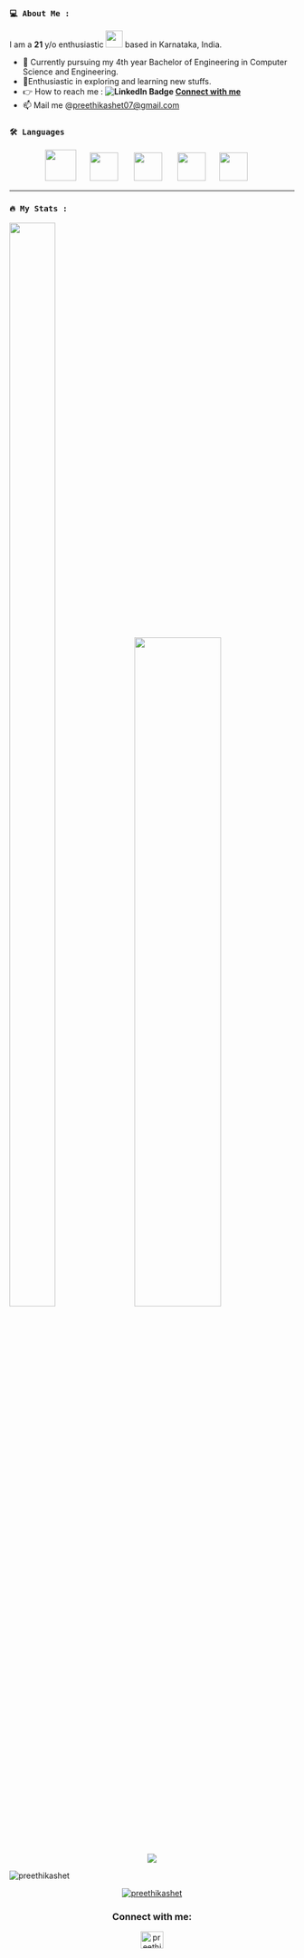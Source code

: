 ### `💻 About Me :`

I am a __21__ y/o enthusiastic <img src="https://media.giphy.com/media/WUlplcMpOCEmTGBtBW/giphy.gif" width="30"> based in Karnataka, India.
- 📗 Currently pursuing my 4th year Bachelor of Engineering in Computer Science and Engineering.
- 🌱Enthusiastic in exploring and learning new stuffs.
- 👉 How to reach me : **![LinkedIn Badge](https://img.shields.io/badge/LinkedIn-blue?logo=linkedin&logoColor=white&style=plastic)&nbsp;[Connect with me](https://www.linkedin.com/in/preethika-shet-120238231/)**
- 📫 Mail me @[preethikashet07@gmail.com](𝚖𝚊𝚒𝚕𝚝𝚘:preethikashet07@𝚐𝚖𝚊𝚒𝚕.𝚌𝚘𝚖)
  

### `🛠️ Languages`

<p align="center" dir="auto">
  <a target="_blank" rel="noopener noreferrer nofollow" href="https://camo.githubusercontent.com/d4642b1fb5a084e324973c450699a91866e0471fa93351eefa98f5383e342d27/68747470733a2f2f7777772e7376677265706f2e636f6d2f73686f772f3334393430322f68746d6c352e737667"><img src="https://www.svgrepo.com/show/373528/cpp3.svg" height="55px" data-canonical-src="https://www.svgrepo.com/show/349402/html5.svg" style="max-width: 100%;"></a>
  &nbsp;&nbsp;&nbsp;&nbsp;
    <a target="_blank" rel="noopener noreferrer nofollow" href="https://camo.githubusercontent.com/d4642b1fb5a084e324973c450699a91866e0471fa93351eefa98f5383e342d27/68747470733a2f2f7777772e7376677265706f2e636f6d2f73686f772f3334393430322f68746d6c352e737667"><img src="https://www.svgrepo.com/show/349402/html5.svg" height="50px" data-canonical-src="https://www.svgrepo.com/show/349402/html5.svg" style="max-width: 100%;"></a>
    &nbsp;&nbsp;&nbsp;&nbsp;&nbsp;
    <a target="_blank" rel="noopener noreferrer nofollow" href="https://camo.githubusercontent.com/1fed07091d02bc63d741c771bc8a423fe660c8f5fab7a4ea49655c3499a3080d/68747470733a2f2f7777772e7376677265706f2e636f6d2f73686f772f3334393431392f6a6176617363726970742e737667"><img src="https://www.svgrepo.com/show/349419/javascript.svg" height="50px" data-canonical-src="https://www.svgrepo.com/show/349419/javascript.svg" style="max-width: 90%;"></a>
    &nbsp;&nbsp;&nbsp;&nbsp;&nbsp;
    <a target="_blank" rel="noopener noreferrer nofollow" href="https://camo.githubusercontent.com/292f45fc7b9bab8b56ca45bd26dc3ec29b84b4641d3b3c272b1a9455af0e640e/68747470733a2f2f7777772e7376677265706f2e636f6d2f73686f772f3337343031362f707974686f6e2e737667"><img src="https://www.svgrepo.com/show/374016/python.svg" height="50px" data-canonical-src="https://www.svgrepo.com/show/374016/python.svg" style="max-width: 100%;"></a>
    &nbsp;&nbsp;&nbsp;&nbsp;    
    <a target="_blank" rel="noopener noreferrer nofollow" href="https://camo.githubusercontent.com/292f45fc7b9bab8b56ca45bd26dc3ec29b84b4641d3b3c272b1a9455af0e640e/68747470733a2f2f7777772e7376677265706f2e636f6d2f73686f772f3337343031362f707974686f6e2e737667"><img src="https://www.svgrepo.com/show/452234/java.svg" height="50px" data-canonical-src="https://www.svgrepo.com/svg/452234/java.svg" style="max-width: 100%;"></a>
    &nbsp;&nbsp;&nbsp;&nbsp;    
</p>

___

 ### ` 🔥 My Stats : `
 


<div class='container'>
<img style="height: 70%; width: 40%;" class="img" src="https://github-readme-stats.vercel.app/api/top-langs/?username=preethikashet&theme=radical&layout=compact" />
&nbsp;
&nbsp;
<img style="height: auto; width: 55%;" class="img" src="https://github-readme-stats.vercel.app/api?username=preethikashet&show_icons=true&theme=radical" /></div>
</div>
  
  
<div align="center">
  <a href="http://github-readme-streak-stats.herokuapp.com?user=preethikashet&theme=dark">
  <img align="center" src="http://github-readme-streak-stats.herokuapp.com?user=preethikashet&theme=radical" />
</a>

<p align="left"> <img src="https://komarev.com/ghpvc/?username=preethikashet&label=Profile%20views&color=0e75b6&style=flat" alt="preethikashet" /> </p>

<p align="center"> 
<a href="https://github.com/ryo-ma/github-profile-trophy"><img src="https://github-profile-trophy.vercel.app/?username=preethikashet" alt="preethikashet" /></a> 
</p>


<h3 align="center">Connect with me:</h3>
<p align="center">
<a href="https://www.linkedin.com/in/preethika-shet-120238231/" target="blank"><img align="center" src="https://raw.githubusercontent.com/rahuldkjain/github-profile-readme-generator/master/src/images/icons/Social/linked-in-alt.svg" alt="preethika-shet-120238231" height="30" width="40" /></a>
</p>
